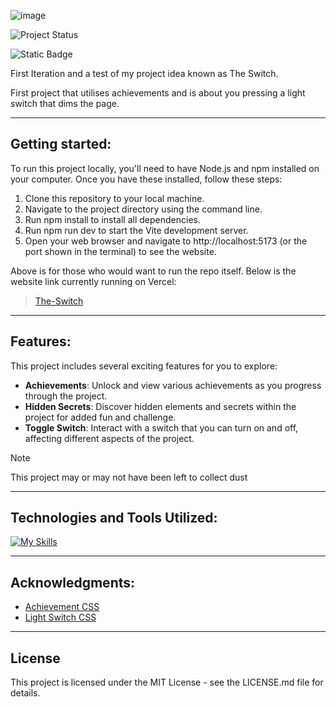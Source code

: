 
![image](https://github.com/user-attachments/assets/5f8b9945-1d0a-4920-b29a-ad778b2a321b)

![Project Status](https://img.shields.io/badge/status-active-brightgreen)

![Static Badge](https://img.shields.io/badge/made_wtih-React_+_Vite-blue)

First Iteration and a test of my project idea known as The Switch.

First project that utilises achievements and is about you pressing a light switch that dims the page.

----
## Getting started:

To run this project locally, you'll need to have Node.js and npm installed on your computer. Once you have these installed, follow these steps:

1. Clone this repository to your local machine.
2. Navigate to the project directory using the command line.
3. Run npm install to install all dependencies.
4. Run npm run dev to start the Vite development server.
5. Open your web browser and navigate to http://localhost:5173 (or the port shown in the terminal) to see the website.

Above is for those who would want to run the repo itself.
Below is the website link currently running on Vercel:
> [The-Switch](https://the-switch-ten.vercel.app/)


-----
## Features:

This project includes several exciting features for you to explore:

- **Achievements**: Unlock and view various achievements as you progress through the project.
- **Hidden Secrets**: Discover hidden elements and secrets within the project for added fun and challenge.
- **Toggle Switch**: Interact with a switch that you can turn on and off, affecting different aspects of the project.


> [!NOTE] 
> This project may or may not have been left to collect dust


-----
## Technologies and Tools Utilized:

[![My Skills](https://skillicons.dev/icons?i=react,js,html,css,vite,vercel,vscode&perline=1)](https://skillicons.dev)


-----
## Acknowledgments:

- [Achievement CSS](https://codepen.io/uenify/pen/KxzKVd)
- [Light Switch CSS](https://codepen.io/Katzwinkel/pen/yLNbwVV)


---
## License

This project is licensed under the MIT License - see the LICENSE.md file for details.
